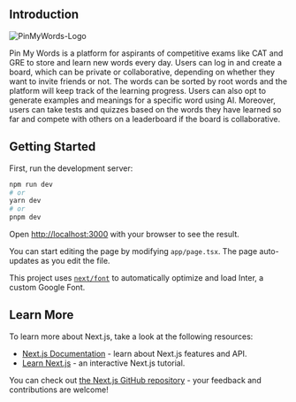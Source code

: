 ## Introduction

![PinMyWords-Logo](https://github.com/ShivangM/pin-my-words/assets/63797338/b4303314-faee-4e88-b6ca-1e7494856e4d)

Pin My Words is a platform for aspirants of competitive exams like CAT and GRE to store and learn new words every day. Users can log in and create a board, which can be private or collaborative, depending on whether they want to invite friends or not. The words can be sorted by root words and the platform will keep track of the learning progress. Users can also opt to generate examples and meanings for a specific word using AI. Moreover, users can take tests and quizzes based on the words they have learned so far and compete with others on a leaderboard if the board is collaborative.

## Getting Started

First, run the development server:

```bash
npm run dev
# or
yarn dev
# or
pnpm dev
```

Open [http://localhost:3000](http://localhost:3000) with your browser to see the result.

You can start editing the page by modifying `app/page.tsx`. The page auto-updates as you edit the file.

This project uses [`next/font`](https://nextjs.org/docs/basic-features/font-optimization) to automatically optimize and load Inter, a custom Google Font.

## Learn More

To learn more about Next.js, take a look at the following resources:

- [Next.js Documentation](https://nextjs.org/docs) - learn about Next.js features and API.
- [Learn Next.js](https://nextjs.org/learn) - an interactive Next.js tutorial.

You can check out [the Next.js GitHub repository](https://github.com/vercel/next.js/) - your feedback and contributions are welcome!
